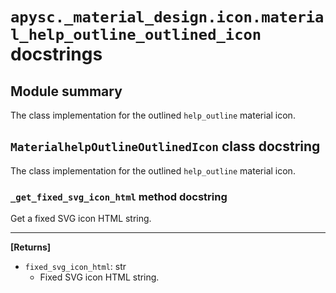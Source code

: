 # `apysc._material_design.icon.material_help_outline_outlined_icon` docstrings

## Module summary

The class implementation for the outlined `help_outline` material icon.

## `MaterialhelpOutlineOutlinedIcon` class docstring

The class implementation for the outlined `help_outline` material icon.

### `_get_fixed_svg_icon_html` method docstring

Get a fixed SVG icon HTML string.<hr>

**[Returns]**

- `fixed_svg_icon_html`: str
  - Fixed SVG icon HTML string.